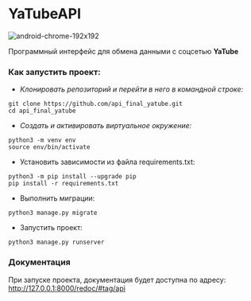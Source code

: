 # YaTubeAPI
![android-chrome-192x192](https://user-images.githubusercontent.com/19632240/224033450-66a55bd2-10a7-40da-85a0-dfefa08549b3.png)


Программный интерфейс для обмена данными с соцсетью **YaTube**

### Как запустить проект:
- _Клонировать репозиторий и перейти в него в командной строке:_
```
git clone https://github.com/api_final_yatube.git
cd api_final_yatube
```
- _Cоздать и активировать виртуальное окружение:_
```
python3 -m venv env
source env/bin/activate
```
- Установить зависимости из файла requirements.txt:
```
python3 -m pip install --upgrade pip
pip install -r requirements.txt
```
- Выполнить миграции:
```
python3 manage.py migrate
```
- Запустить проект:
```
python3 manage.py runserver
```

### Документация
При запуске проекта, документация будет доступна по адресу:
http://127.0.0.1:8000/redoc/#tag/api